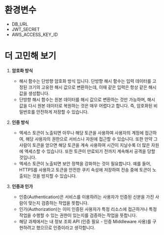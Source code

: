 # 환경변수
- DB_URL
- JWT_SECRET
- AWS_ACCESS_KEY_ID
 
# 더 고민해 보기
1. **암호화 방식**
    - 해시 함수는 단방향 암호화 방식 입니다. 단방향 해시 함수는 입력 데이터를 고정된 크기의 고유한 해시 값으로 변환하는데, 이때 같은 입력은 항상 같은 해시 값을 생성합니다.
    - 단방향 해시 함수는 원본 데이터를 해시 값으로 변환하는 것만 가능하며, 해시 값을 다시 원본 데이터로 복원하는 것은 매우 어렵다고 합니다. 즉, 암호화된 비밀번호를 안전하게 저장할 수 있습니다.

2. **인증 방식**
    - 엑세스 토큰이 노출되면 아무나 해당 토큰을 사용하여 사용자의 계정에 접근하여, 해당 사용자의 권한으로 서비스나 자원에 접근할 수 있습니다. 또한 만약 그 사람이 토큰을 얻으면 해당 토큰을 계속
    사용하여 시간이 지날수록 더 많은 자원에 액세스할 수 있습니다. 또한 토큰이 만료되기 전까지 계속해서 공격을 당할 것입니다.
    - 엑세스 토큰이 노출되면 보안 정책을 강화하는 것이 필요합니다. 예를 들어, HTTPS를 사용하고 토큰을 안전한 쿠키 속성에 저장하여 전송 중에 토큰이 노출되는 것을 방지할 수 있습니다.

3. **인증과 인가**
    - 인증(Authentication)은 서비스를 이용하려는 사용자가 인증된 신분을 가진 사람이 맞는지 검증하는 작업을 뜻합니다.
    - 인가(Authorization)는 이미 인증된 사용자가 특정 리소스에 접근하거나 특정 작업을 수행할 수 있는 권한이 있는지를 검증하는 작업을 뜻합니다. 
    - 해당 과제에서는 내 정보 조회 API (인증 필요 - 인증 Middleware 사용)를 구현하려고 했으므로 인증이라고 생각합니다.

